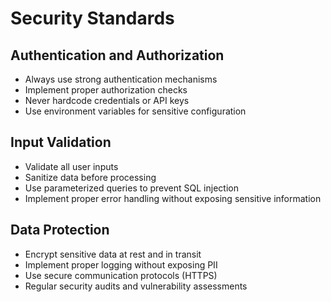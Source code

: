 # Security Standards

## Authentication and Authorization
- Always use strong authentication mechanisms
- Implement proper authorization checks
- Never hardcode credentials or API keys
- Use environment variables for sensitive configuration

## Input Validation
- Validate all user inputs
- Sanitize data before processing
- Use parameterized queries to prevent SQL injection
- Implement proper error handling without exposing sensitive information

## Data Protection
- Encrypt sensitive data at rest and in transit
- Implement proper logging without exposing PII
- Use secure communication protocols (HTTPS)
- Regular security audits and vulnerability assessments
